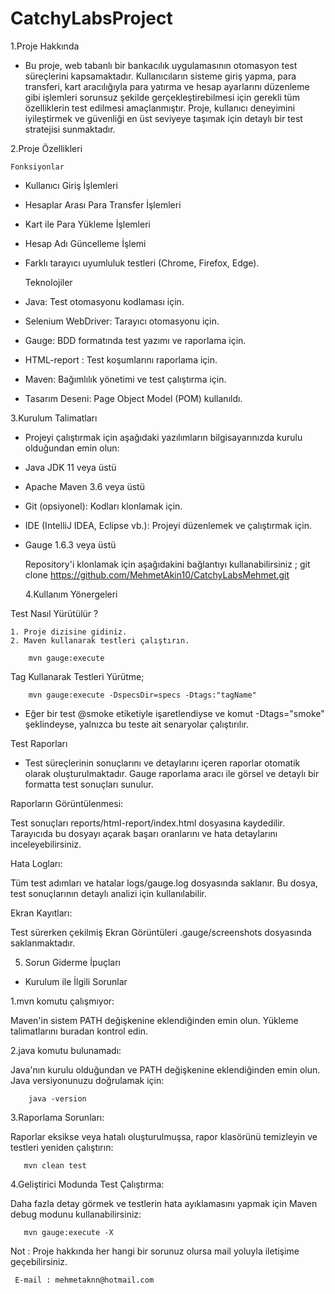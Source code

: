 # CatchyLabsProject

 1.Proje Hakkında
 - Bu proje, web tabanlı bir bankacılık uygulamasının otomasyon test süreçlerini kapsamaktadır. Kullanıcıların sisteme giriş yapma, para transferi, kart aracılığıyla para yatırma ve hesap ayarlarını düzenleme gibi işlemleri sorunsuz şekilde gerçekleştirebilmesi için gerekli tüm özelliklerin test edilmesi amaçlanmıştır. Proje, kullanıcı deneyimini iyileştirmek ve güvenliği en üst seviyeye taşımak için detaylı bir test stratejisi sunmaktadır.

 2.Proje Özellikleri

    Fonksiyonlar
 - Kullanıcı Giriş İşlemleri
 - Hesaplar Arası Para Transfer İşlemleri
 - Kart ile Para Yükleme İşlemleri
 - Hesap Adı Güncelleme İşlemi
 - Farklı tarayıcı uyumluluk testleri (Chrome, Firefox, Edge).


    Teknolojiler
 - Java: Test otomasyonu kodlaması için.
 - Selenium WebDriver: Tarayıcı otomasyonu için.
 - Gauge: BDD formatında test yazımı ve raporlama için.
 - HTML-report : Test koşumlarını raporlama için.
 - Maven: Bağımlılık yönetimi ve test çalıştırma için.
 - Tasarım Deseni: Page Object Model (POM) kullanıldı.


  3.Kurulum Talimatları 

 - Projeyi çalıştırmak için aşağıdaki yazılımların bilgisayarınızda kurulu olduğundan emin olun:

 - Java JDK 11 veya üstü
 - Apache Maven 3.6 veya üstü
 - Git (opsiyonel): Kodları klonlamak için.
 - IDE (IntelliJ IDEA, Eclipse vb.): Projeyi düzenlemek ve çalıştırmak için.
 - Gauge 1.6.3 veya üstü


    Repository'i klonlamak için aşağıdakini bağlantıyı kullanabilirsiniz ;
    git clone https://github.com/MehmetAkin10/CatchyLabsMehmet.git


   4.Kullanım Yönergeleri

  Test Nasıl Yürütülür ?

    1. Proje dizisine gidiniz.
    2. Maven kullanarak testleri çalıştırın.

        mvn gauge:execute
   
  Tag Kullanarak Testleri Yürütme;
    
        mvn gauge:execute -DspecsDir=specs -Dtags:"tagName"
 - Eğer bir test @smoke etiketiyle işaretlendiyse ve komut -Dtags="smoke" şeklindeyse, yalnızca bu teste ait senaryolar çalıştırılır.

 Test Raporları
 - Test süreçlerinin sonuçlarını ve detaylarını içeren raporlar otomatik olarak oluşturulmaktadır. Gauge raporlama aracı ile görsel ve detaylı bir formatta test sonuçları sunulur.

Raporların Görüntülenmesi:

Test sonuçları reports/html-report/index.html dosyasına kaydedilir. Tarayıcıda bu dosyayı açarak başarı oranlarını ve hata detaylarını inceleyebilirsiniz.

Hata Logları:

Tüm test adımları ve hatalar logs/gauge.log dosyasında saklanır. Bu dosya, test sonuçlarının detaylı analizi için kullanılabilir.

Ekran Kayıtları:

Test sürerken çekilmiş Ekran Görüntüleri .gauge/screenshots dosyasında saklanmaktadır.


5. Sorun Giderme İpuçları
- Kurulum ile İlgili Sorunlar

 1.mvn komutu çalışmıyor:

Maven'in sistem PATH değişkenine eklendiğinden emin olun.
Yükleme talimatlarını buradan kontrol edin.

 2.java komutu bulunamadı:

Java'nın kurulu olduğundan ve PATH değişkenine eklendiğinden emin olun.
Java versiyonunuzu doğrulamak için:

        java -version

 3.Raporlama Sorunları:

 Raporlar eksikse veya hatalı oluşturulmuşsa, rapor klasörünü temizleyin ve testleri yeniden çalıştırın:

       mvn clean test

 4.Geliştirici Modunda Test Çalıştırma:

 Daha fazla detay görmek ve testlerin hata ayıklamasını yapmak için Maven debug modunu kullanabilirsiniz:

       mvn gauge:execute -X


 Not : Proje hakkında her hangi bir sorunuz olursa mail yoluyla iletişime geçebilirsiniz.
      
     E-mail : mehmetaknn@hotmail.com

